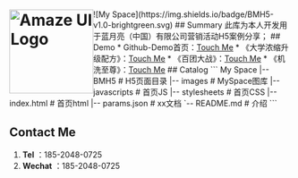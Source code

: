 <h1><img style="float: left" width="150" src="https://hongzhi725.github.io/hongzhi725/images/me.jpg" alt="Amaze UI Logo"/></a></h1>
![My Space](https://img.shields.io/badge/BMH5-v1.0-brightgreen.svg)
## Summary 
此库为本人开发用于蓝月亮（中国）有限公司营销活动H5案例分享；
## Demo
*   Github-Demo首页：<a href="https://hongzhi725.github.io/hongzhi725/">Touch Me</a>
*   《大学浓缩升级配方》：<a href="https://hongzhi725.github.io/hongzhi725/BMH5/bmschool/">Touch Me</a>
*   《百团大战》：<a href="https://hongzhi725.github.io/hongzhi725/BMH5/Bt-school/">Touch Me</a>
*   《机洗至尊》：<a href="https://hongzhi725.github.io/hongzhi725/BMH5/NormalH5/JXZZ/">Touch Me</a>
## Catalog
```
My Space
|-- BMH5        # H5页面目录
|-- images      # MySpace图库
|-- javascripts # 首页JS
|-- stylesheets # 首页CSS
|-- index.html  # 首页html
|-- params.json # xx文档
`-- README.md   # 介绍
```


## Contact Me
<ol>
<li><b>Tel</b> ：185-2048-0725</li>
<li><b>Wechat</b> ：185-2048-0725</li>

